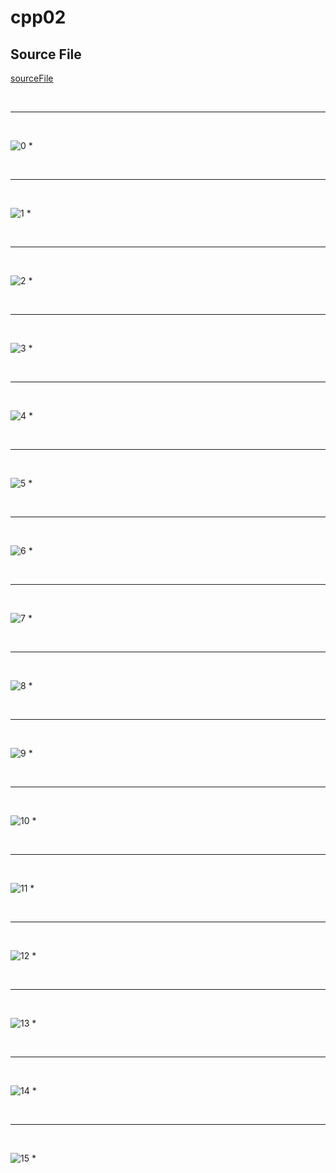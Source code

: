 # cpp02
## Source File
[sourceFile](./cpp02/src/cpp02)

<br/>

- - -

<br/>

![0](./images/cpp02-01.png)
* 

<br/>

- - -

<br/>

![1](./images/cpp02-02.png)
* 

<br/>

- - -

<br/>

![2](./images/cpp02-03.png)
* 

<br/>

- - -

<br/>

![3](./images/cpp02-04.png)
* 

<br/>

- - -

<br/>

![4](./images/cpp02-05.png)
* 

<br/>

- - -

<br/>

![5](./images/cpp02-06.png)
* 

<br/>

- - -

<br/>

![6](./images/cpp02-07.png)
* 

<br/>

- - -

<br/>

![7](./images/cpp02-08.png)
* 

<br/>

- - -

<br/>

![8](./images/cpp02-09.png)
* 

<br/>

- - -

<br/>

![9](./images/cpp02-10.png)
* 

<br/>

- - -

<br/>

![10](./images/cpp02-11.png)
* 

<br/>

- - -

<br/>

![11](./images/cpp02-12.png)
* 

<br/>

- - -

<br/>

![12](./images/cpp02-13.png)
* 

<br/>

- - -

<br/>

![13](./images/cpp02-14.png)
* 

<br/>

- - -

<br/>

![14](./images/cpp02-15.png)
* 

<br/>

- - -

<br/>

![15](./images/cpp02-16.png)
* 

<br/>

